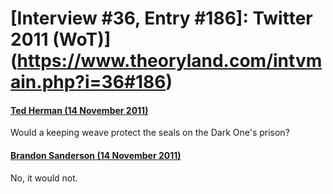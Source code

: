 # [Interview #36, Entry #186]: Twitter 2011 (WoT)](https://www.theoryland.com/intvmain.php?i=36#186)

#### [Ted Herman (14 November 2011)](http://twitter.com/WinesprngBrothr/status/136150090082562049)

Would a keeping weave protect the seals on the Dark One's prison?

#### [Brandon Sanderson (14 November 2011)](http://twitter.com/BrandSanderson/status/136152901872664576)

No, it would not.

